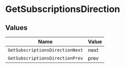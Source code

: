 # GetSubscriptionsDirection


## Values

| Name                            | Value                           |
| ------------------------------- | ------------------------------- |
| `GetSubscriptionsDirectionNext` | next                            |
| `GetSubscriptionsDirectionPrev` | prev                            |